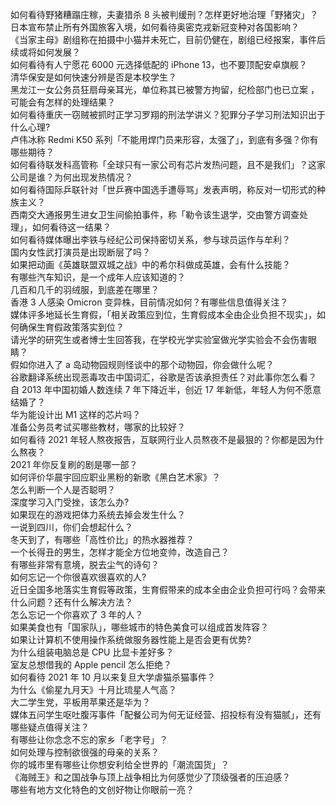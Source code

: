 如何看待野猪糟蹋庄稼，夫妻猎杀 8 头被判缓刑？怎样更好地治理「野猪灾」？  
日本宣布禁止所有外国旅客入境，如何看待奥密克戎新冠变种对各国影响？  
《当家主母》剧组称在拍摄中小猫并未死亡，目前仍健在，剧组已经报案，事件后续或将如何发展？  
如何看待有人宁愿花 6000 元选择低配的 iPhone 13，也不要顶配安卓旗舰？  
清华保安是如何快速分辨是否是本校学生？  
黑龙江一女公务员狂扇母亲耳光，单位称其已被警方拘留，纪检部门也已立案 ，可能会有怎样的处理结果？  
如何看待重庆一窃贼被抓时正学习罗翔的刑法学讲义？犯罪分子学习刑法知识出于什么心理?  
卢伟冰称 Redmi K50 系列「不能用焊门员来形容，太强了」，到底有多强？你有哪些期待？  
如何看待联发科高管称「全球只有一家公司有芯片发热问题，且不是我们」？这家公司是谁？为何出现发热情况？  
如何看待国际乒联针对「世乒赛中国选手遭辱骂」发表声明，称反对一切形式的种族主义？  
西南交大通报男生进女卫生间偷拍事件，称「勒令该生退学，交由警方调查处理」，如何看待这一结果？  
如何看待媒体曝出李铁与经纪公司保持密切关系，参与球员运作与牟利？  
国内女性武打演员是出现断层了吗？  
如果把动画《英雄联盟双城之战》中的希尔科做成英雄，会有什么技能？  
有哪些汽车知识，是一个成年人应该知道的？  
几百和几千的羽绒服，到底差在哪里？  
香港 3 人感染 Omicron 变异株，目前情况如何？有哪些信息值得关注？  
媒体评多地延长生育假，「相关政策应到位，生育假成本全由企业负担不现实」，如何确保生育假政策落实到位？  
请光学的研究生或者博士生回答我，在学校光学实验室做光学实验会不会伤害眼睛？  
假如你进入了 a 岛动物园规则怪谈中的那个动物园，你会做什么呢？  
谷歌翻译系统出现恶毒攻击中国词汇，谷歌是否该承担责任？对此事你怎么看？  
自 2013 年中国初婚人数连续 7 年下降近半，创近 17 年新低，年轻人为何不愿意结婚了？  
华为能设计出 M1 这样的芯片吗？  
准备公务员考试买哪些教材，哪家的比较好？  
如何看待 2021 年轻人熬夜报告，互联网行业人员熬夜不是最狠的？你都是因为什么熬夜？  
2021 年你反复刷的剧是哪一部？  
如何评价华晨宇回应职业黑粉的新歌《黑白艺术家》？  
怎么判断一个人是否聪明？  
深度学习入门受挫，该怎么办?  
如果现在的游戏把体力系统去掉会发生什么？  
一说到四川，你们会想起什么？  
冬天到了，有哪些「高性价比」的热水器推荐？  
一个长得丑的男生，怎样才能全方位地变帅，改造自己？  
有哪些非常有意境，脱去尘气的诗句？  
如何忘记一个你很喜欢很喜欢的人?  
近日全国多地落实生育假等政策，生育假带来的成本全由企业负担可行吗？会带来什么问题？还有什么解决方法？  
怎么忘记一个你喜欢了 3 年的人？  
如果美食也有「国家队」，哪些城市的特色美食可以组成首发阵容？  
如果让计算机不使用操作系统做服务器性能上是否会更有优势?  
为什么组装电脑总是 CPU 比显卡差好多？  
室友总想借我的 Apple pencil 怎么拒绝？  
如何看待 2021 年 10 月以来复旦大学虐猫杀猫事件？  
为什么《偷星九月天》十月比琉星人气高？  
大二学生党，平板用苹果还是华为？  
媒体五问学生呕吐腹泻事件「配餐公司为何无证经营、招投标有没有猫腻」，还有哪些疑点值得关注？  
有哪些让你念念不忘的家乡「老字号」？  
如何处理与控制欲很强的母亲的关系？  
你的城市里有哪些让你想安利给全世界的「潮流国货」？  
《海贼王》和之国战争与顶上战争相比为何感觉少了顶级强者的压迫感？  
哪些有地方文化特色的文创好物让你眼前一亮？  
